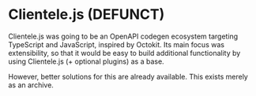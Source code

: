# Clientele.js (DEFUNCT)

Clientele.js was going to be an OpenAPI codegen ecosystem targeting TypeScript and JavaScript, inspired by Octokit. Its main focus was extensibility, so that it would be easy to build additional functionality by using Clientele.js (+ optional plugins) as a base.

However, better solutions for this are already available. This exists merely as an archive.


